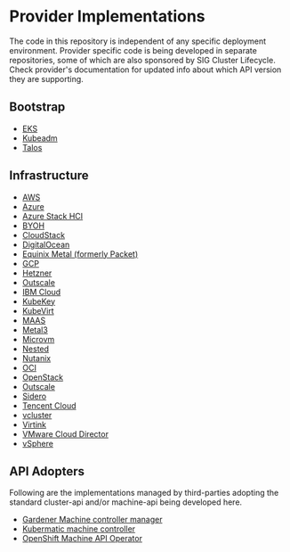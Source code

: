 # Provider Implementations

The code in this repository is independent of any specific deployment environment.
Provider specific code is being developed in separate repositories, some of which
are also sponsored by SIG Cluster Lifecycle. Check provider's documentation for
updated info about which API version they are supporting.

## Bootstrap
- [EKS](https://github.com/kubernetes-sigs/cluster-api-provider-aws/tree/main/bootstrap/eks)
- [Kubeadm](https://github.com/kubernetes-sigs/cluster-api/tree/main/bootstrap/kubeadm)
- [Talos](https://github.com/siderolabs/cluster-api-bootstrap-provider-talos)

## Infrastructure
- [AWS](https://cluster-api-aws.sigs.k8s.io/)
- [Azure](https://github.com/kubernetes-sigs/cluster-api-provider-azure)
- [Azure Stack HCI](https://github.com/microsoft/cluster-api-provider-azurestackhci)
- [BYOH](https://github.com/vmware-tanzu/cluster-api-provider-bringyourownhost)
- [CloudStack](https://github.com/kubernetes-sigs/cluster-api-provider-cloudstack)
- [DigitalOcean](https://github.com/kubernetes-sigs/cluster-api-provider-digitalocean)
- [Equinix Metal (formerly Packet)](https://github.com/kubernetes-sigs/cluster-api-provider-packet)
- [GCP](https://github.com/kubernetes-sigs/cluster-api-provider-gcp)
- [Hetzner](https://github.com/syself/cluster-api-provider-hetzner)
- [Outscale](https://github.com/outscale-dev/cluster-api-provider-outscale)
- [IBM Cloud](https://github.com/kubernetes-sigs/cluster-api-provider-ibmcloud)
- [KubeKey](https://github.com/kubesphere/kubekey)
- [KubeVirt](https://github.com/kubernetes-sigs/cluster-api-provider-kubevirt)
- [MAAS](https://github.com/spectrocloud/cluster-api-provider-maas)
- [Metal3](https://github.com/metal3-io/cluster-api-provider-metal3)
- [Microvm](https://github.com/weaveworks-liquidmetal/cluster-api-provider-microvm)
- [Nested](https://github.com/kubernetes-sigs/cluster-api-provider-nested)
- [Nutanix](https://github.com/nutanix-cloud-native/cluster-api-provider-nutanix)
- [OCI](https://github.com/oracle/cluster-api-provider-oci)
- [OpenStack](https://github.com/kubernetes-sigs/cluster-api-provider-openstack)
- [Outscale](https://github.com/outscale/cluster-api-provider-outscale)
- [Sidero](https://github.com/siderolabs/sidero)
- [Tencent Cloud](https://github.com/TencentCloud/cluster-api-provider-tencent)
- [vcluster](https://github.com/loft-sh/cluster-api-provider-vcluster)
- [Virtink](https://github.com/smartxworks/cluster-api-provider-virtink)
- [VMware Cloud Director](https://github.com/vmware/cluster-api-provider-cloud-director)  
- [vSphere](https://github.com/kubernetes-sigs/cluster-api-provider-vsphere)

## API Adopters

Following are the implementations managed by third-parties adopting the standard cluster-api and/or machine-api being developed here.

* [Gardener Machine controller manager](https://github.com/gardener/machine-controller-manager/tree/cluster-api)
* [Kubermatic machine controller](https://github.com/kubermatic/machine-controller)
* [OpenShift Machine API Operator](https://github.com/openshift/machine-api-operator)
